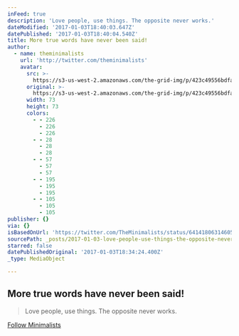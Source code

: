 ```yaml
---
inFeed: true
description: 'Love people, use things. The opposite never works.'
dateModified: '2017-01-03T18:40:03.647Z'
datePublished: '2017-01-03T18:40:04.540Z'
title: More true words have never been said!
author:
  - name: theminimalists
    url: 'http://twitter.com/theminimalists'
    avatar:
      src: >-
        https://s3-us-west-2.amazonaws.com/the-grid-img/p/423c49556bdfa3d0ef9d68a9c7800982a5e9bb1a.jpg
      original: >-
        https://s3-us-west-2.amazonaws.com/the-grid-img/p/423c49556bdfa3d0ef9d68a9c7800982a5e9bb1a.jpg
      width: 73
      height: 73
      colors:
        - - 226
          - 226
          - 226
        - - 28
          - 28
          - 28
        - - 57
          - 57
          - 57
        - - 195
          - 195
          - 195
        - - 105
          - 105
          - 105
publisher: {}
via: {}
isBasedOnUrl: 'https://twitter.com/TheMinimalists/status/641418063146053632'
sourcePath: _posts/2017-01-03-love-people-use-things-the-opposite-never-works.md
starred: false
datePublishedOriginal: '2017-01-03T18:34:24.400Z'
_type: MediaObject

---
```

## More true words have never been said!

> Love people, use things. The opposite never works.

[Follow Minimalists][0]

[0]: https://twitter.com/TheMinimalists